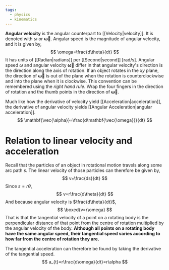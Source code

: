 ```yaml
---
tags:
  - physics
  - kinematics
---
```

**Angular velocity** is the angular counterpart to [[Velocity|velocity]]. It is denoted with $\omega$ or $\mathbf{\vec{\omega}}$. Angular speed is the magnitude of angular velocity, and it is given by,
$$
\omega=\frac{d\theta}{dt}
$$
It has units of [[Radian|radians]] per [[Second|second]] $[\text{rad/s}]$.  Angular speed $\omega$ and angular velocity $\mathbf{\vec{\omega}}$ differ in that angular velocity's direction is the direction along the axis of rotation.  If an object rotates in the $xy$ plane, the direction of $\mathbf{\vec{\omega}}$ is out of the plane when the rotation is counterclockwise and into the plane when it is clockwise. This convention can be remembered using the *right hand rule*. Wrap the four fingers in the direction of rotation and the thumb points in the direction of $\mathbf{\vec{\omega}}$.

Much like how the derivative of velocity yield [[Acceleration|acceleration]], the derivative of angular velocity yields [[Angular Acceleration|angular acceleration]].
$$
\mathbf{\vec{\alpha}}=\frac{d\mathbf{\vec{\omega}}}{dt}
$$
# Relation to linear velocity and acceleration
Recall that the particles  of an object in rotational motion travels along some arc path $s$. The linear velocity of those particles can therefore be given by,
$$
v=\frac{ds}{dt}
$$
Since $s=r\theta$,
$$
v=r\frac{d\theta}{dt}
$$
And because angular velocity is $\frac{d\theta}{dt}$,
$$
\boxed{v=r\omega}
$$
That is that the tangential velocity of a point on a rotating body is the perpendicular distance of that point from the centre of rotation multiplied by the angular velocity of the body. **Although all points on a rotating body have the same angular speed, their tangential speed varies according to how far from the centre of rotation they are.** 

The tangential acceleration can therefore be found by taking the derivative of the tangential speed.
$$
a_{t}=r\frac{d\omega}{dt}=r\alpha
$$
